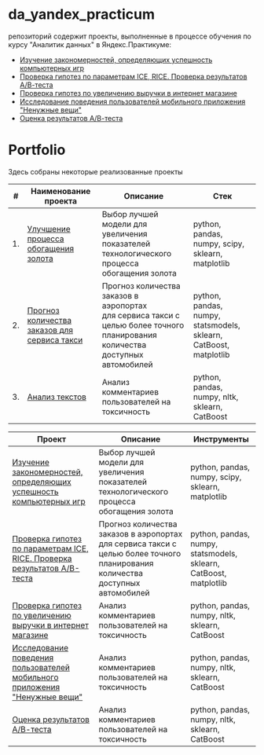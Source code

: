 # da_yandex_practicum
репозиторий содержит проекты, выполненные в процессе обучения по курсу "Аналитик данных" в Яндекс.Практикуме:
- [Изучение закономерностей, определяющих успешность компьютерных игр](05_video_games)
- [Проверка гипотез по параметрам ICE, RICE. Проверка результатов А/В-теста](09_ice_rice_new_fonts_ab_test)
- [Проверка гипотез по увеличению выручки в интернет магазине](10_mobile_app_ab_test)
- [Исследование поведения пользователей мобильного приложения "Ненужные вещи"](13_app_flea_market)
- [Оценка результатов А/В-теста](14_recommender_system_ab_test)


# Portfolio

Здесь собраны некоторые реализованные проекты

| # | Наименование проекта | Описание | Стек |
| ---- | ------------------------------------------------------------ | ------------------------------------------------------------ | ------------------------------------------------------------ |
| 1.   | [Улучшение процесса обогащения золота](https://github.com/aq2003/Portfolio/tree/main/Gold%20Recovery) | Выбор лучшей модели для увеличения <br/>показателей технологического процесса <br/>обогащения золота | python, pandas, numpy, scipy, sklearn, matplotlib       |
| 2.   | [Прогноз количества заказов для сервиса такси](https://github.com/aq2003/Portfolio/tree/main/Taxi%20Service) | Прогноз количества заказов в аэропортах <br/>для сервиса такси с целью более точного планирования количества доступных <br/>автомобилей | python, pandas, numpy, statsmodels, sklearn, CatBoost, matplotlib |
| 3.   | [Анализ текстов](https://github.com/aq2003/Portfolio/tree/main/Analyzing%20Texts) | Анализ комментариев пользователей на токсичность             | python, pandas, numpy, nltk, sklearn, CatBoost |



| Проект                | Описание                                                     | Инструменты                                                         |
| ------------------------------------------------------------ | ------------------------------------------------------------ | ------------------------------------------------------------ |
| [Изучение закономерностей, определяющих успешность компьютерных игр](05_video_games) | Выбор лучшей модели для увеличения показателей технологического процесса обогащения золота | python, pandas, numpy, scipy, sklearn, matplotlib       |
| [Проверка гипотез по параметрам ICE, RICE. Проверка результатов А/В-теста](09_ice_rice_new_fonts_ab_test) | Прогноз количества заказов в аэропортах для сервиса такси с целью более точного планирования количества доступных автомобилей | python, pandas, numpy, statsmodels, sklearn, CatBoost, matplotlib |
| [Проверка гипотез по увеличению выручки в интернет магазине](10_mobile_app_ab_test) | Анализ комментариев пользователей на токсичность             | python, pandas, numpy, nltk, sklearn, CatBoost |
| [Исследование поведения пользователей мобильного приложения "Ненужные вещи"](13_app_flea_market) | Анализ комментариев пользователей на токсичность             | python, pandas, numpy, nltk, sklearn, CatBoost |
| [Оценка результатов А/В-теста](14_recommender_system_ab_test) | Анализ комментариев пользователей на токсичность             | python, pandas, numpy, nltk, sklearn, CatBoost |